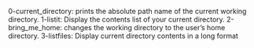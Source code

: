 0-current_directory: prints the absolute path name of the current working directory.
1-listit: Display the contents list of your current directory.
2-bring_me_home: changes the working directory to the user’s home directory.
3-listfiles: Display current directory contents in a long format
